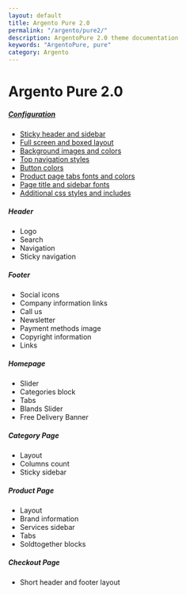 ```yaml
---
layout: default
title: Argento Pure 2.0
permalink: "/argento/pure2/"
description: ArgentoPure 2.0 theme documentation
keywords: "ArgentoPure, pure"
category: Argento
---
```


# Argento Pure 2.0

##### [Configuration](configuration/)

- [Sticky header and sidebar](configuration/#sticky-header-and-sidebar)
- [Full screen and boxed layout](configuration/#full-screen-and-boxed-layout)
- [Background images and colors](configuration/#background-images-and-colors)
- [Top navigation styles](configuration/#top-navigation-styles)
- [Button colors](configuration/#button-colors)
- [Product page tabs fonts and colors](configuration/#product-page-tabs-fonts-and-colors)
- [Page title and sidebar fonts](configuration/#page-title-and-sidebar-fonts)
- [Additional css styles and includes](configuration/#additional-css-styles-and-includes)

##### Header

- Logo
- Search
- Navigation
- Sticky navigation

##### Footer

- Social icons
- Company information links
- Call us
- Newsletter
- Payment methods image
- Copyright information
- Links

##### Homepage

- Slider
- Categories block
- Tabs
- Blands Slider
- Free Delivery Banner

##### Category Page

- Layout
- Columns count
- Sticky sidebar

##### Product Page

- Layout
- Brand information
- Services sidebar
- Tabs
- Soldtogether blocks

##### Checkout Page

- Short header and footer layout
